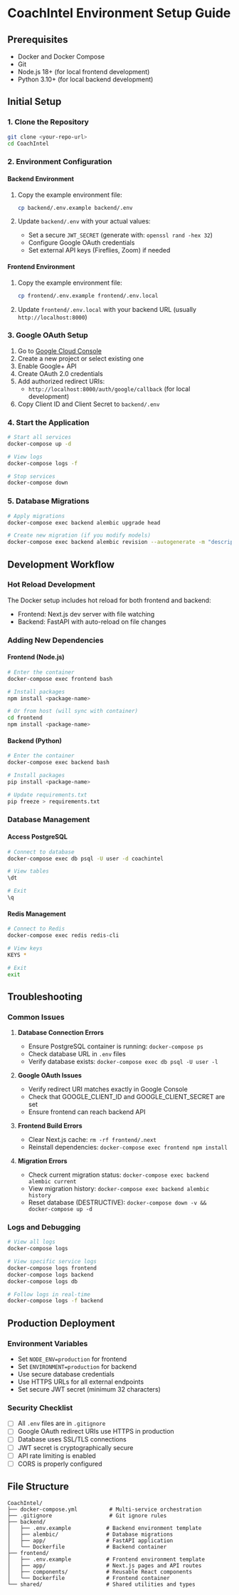 # CoachIntel Environment Setup Guide

## Prerequisites
- Docker and Docker Compose
- Git
- Node.js 18+ (for local frontend development)
- Python 3.10+ (for local backend development)

## Initial Setup

### 1. Clone the Repository
```bash
git clone <your-repo-url>
cd CoachIntel
```

### 2. Environment Configuration

#### Backend Environment
1. Copy the example environment file:
   ```bash
   cp backend/.env.example backend/.env
   ```

2. Update `backend/.env` with your actual values:
   - Set a secure `JWT_SECRET` (generate with: `openssl rand -hex 32`)
   - Configure Google OAuth credentials
   - Set external API keys (Fireflies, Zoom) if needed

#### Frontend Environment
1. Copy the example environment file:
   ```bash
   cp frontend/.env.example frontend/.env.local
   ```

2. Update `frontend/.env.local` with your backend URL (usually `http://localhost:8000`)

### 3. Google OAuth Setup
1. Go to [Google Cloud Console](https://console.cloud.google.com/)
2. Create a new project or select existing one
3. Enable Google+ API
4. Create OAuth 2.0 credentials
5. Add authorized redirect URIs:
   - `http://localhost:8000/auth/google/callback` (for local development)
6. Copy Client ID and Client Secret to `backend/.env`

### 4. Start the Application
```bash
# Start all services
docker-compose up -d

# View logs
docker-compose logs -f

# Stop services
docker-compose down
```

### 5. Database Migrations
```bash
# Apply migrations
docker-compose exec backend alembic upgrade head

# Create new migration (if you modify models)
docker-compose exec backend alembic revision --autogenerate -m "description"
```

## Development Workflow

### Hot Reload Development
The Docker setup includes hot reload for both frontend and backend:
- Frontend: Next.js dev server with file watching
- Backend: FastAPI with auto-reload on file changes

### Adding New Dependencies

#### Frontend (Node.js)
```bash
# Enter the container
docker-compose exec frontend bash

# Install packages
npm install <package-name>

# Or from host (will sync with container)
cd frontend
npm install <package-name>
```

#### Backend (Python)
```bash
# Enter the container
docker-compose exec backend bash

# Install packages
pip install <package-name>

# Update requirements.txt
pip freeze > requirements.txt
```

### Database Management

#### Access PostgreSQL
```bash
# Connect to database
docker-compose exec db psql -U user -d coachintel

# View tables
\dt

# Exit
\q
```

#### Redis Management
```bash
# Connect to Redis
docker-compose exec redis redis-cli

# View keys
KEYS *

# Exit
exit
```

## Troubleshooting

### Common Issues

1. **Database Connection Errors**
   - Ensure PostgreSQL container is running: `docker-compose ps`
   - Check database URL in `.env` files
   - Verify database exists: `docker-compose exec db psql -U user -l`

2. **Google OAuth Issues**
   - Verify redirect URI matches exactly in Google Console
   - Check that GOOGLE_CLIENT_ID and GOOGLE_CLIENT_SECRET are set
   - Ensure frontend can reach backend API

3. **Frontend Build Errors**
   - Clear Next.js cache: `rm -rf frontend/.next`
   - Reinstall dependencies: `docker-compose exec frontend npm install`

4. **Migration Errors**
   - Check current migration status: `docker-compose exec backend alembic current`
   - View migration history: `docker-compose exec backend alembic history`
   - Reset database (DESTRUCTIVE): `docker-compose down -v && docker-compose up -d`

### Logs and Debugging
```bash
# View all logs
docker-compose logs

# View specific service logs
docker-compose logs frontend
docker-compose logs backend
docker-compose logs db

# Follow logs in real-time
docker-compose logs -f backend
```

## Production Deployment

### Environment Variables
- Set `NODE_ENV=production` for frontend
- Set `ENVIRONMENT=production` for backend
- Use secure database credentials
- Use HTTPS URLs for all external endpoints
- Set secure JWT secret (minimum 32 characters)

### Security Checklist
- [ ] All `.env` files are in `.gitignore`
- [ ] Google OAuth redirect URIs use HTTPS in production
- [ ] Database uses SSL/TLS connections
- [ ] JWT secret is cryptographically secure
- [ ] API rate limiting is enabled
- [ ] CORS is properly configured

## File Structure
```
CoachIntel/
├── docker-compose.yml          # Multi-service orchestration
├── .gitignore                  # Git ignore rules
├── backend/
│   ├── .env.example           # Backend environment template
│   ├── alembic/               # Database migrations
│   ├── app/                   # FastAPI application
│   └── Dockerfile             # Backend container
├── frontend/
│   ├── .env.example           # Frontend environment template
│   ├── app/                   # Next.js pages and API routes
│   ├── components/            # Reusable React components
│   └── Dockerfile             # Frontend container
└── shared/                    # Shared utilities and types
```
